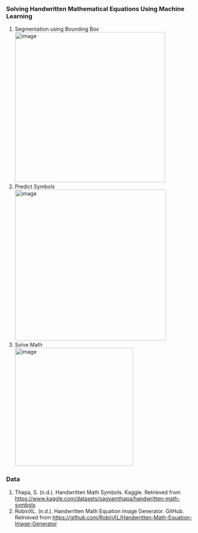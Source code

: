 ### Solving Handwritten Mathematical Equations Using Machine Learning

1. Segmentation using Bounding Box    
   <img width="406" alt="image" src="https://github.com/hjimjim/ML_Solve_Handwritten_Math_Equations/assets/7866162/8fe7b99a-a6c8-474f-b5d9-ec015772152b">
2. Predict Symbols
   <img width="408" alt="image" src="https://github.com/hjimjim/ML_Solve_Handwritten_Math_Equations/assets/7866162/db37e2e0-b245-4b4c-8507-624e49d89d0c">
4. Solve Math    
   <img width="319" alt="image" src="https://github.com/hjimjim/ML_Solve_Handwritten_Math_Equations/assets/7866162/cc52af6a-584d-448b-b3d2-292e78136c39">



### Data
1. Thapa, S. (n.d.). Handwritten Math Symbols. Kaggle. Retrieved from https://www.kaggle.com/datasets/sagyamthapa/handwritten-math-symbols     
2. RobinXL. (n.d.). Handwritten Math Equation Image Generator. GitHub. Retrieved from https://github.com/RobinXL/Handwritten-Math-Equation-Image-Generator 
